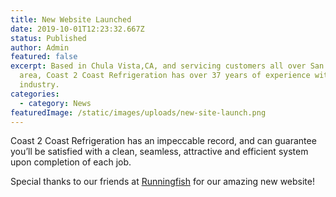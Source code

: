 ```yaml
---
title: New Website Launched
date: 2019-10-01T12:23:32.667Z
status: Published
author: Admin
featured: false
excerpt: Based in Chula Vista,CA, and servicing customers all over San Diego Bay
  area, Coast 2 Coast Refrigeration has over 37 years of experience within the
  industry.
categories:
  - category: News
featuredImage: /static/images/uploads/new-site-launch.png
---
```

Coast 2 Coast Refrigeration has an impeccable record, and can guarantee you’ll be satisfied with a clean, seamless, attractive and efficient system upon completion of each job.

Special thanks to our friends at [Runningfish](https://www.runningfish.net/) for our amazing new website!